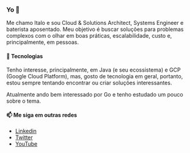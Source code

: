 ### Yo 👋

Me chamo Italo e sou Cloud & Solutions Architect, Systems Engineer e baterista aposentado. Meu objetivo é buscar soluções para problemas complexos com o olhar em boas práticas, escalabilidade, custo e, principalmente, em pessoas.

#### 🔭 Tecnologias

Tenho interesse, principalmente, em Java (e seu ecossistema) e GCP (Google Cloud Platform), mas, gosto de tecnologia em geral, portanto, estou sempre tentando encontrar ou criar soluções interessantes.

Atualmente ando bem interessado por Go e tenho estudado um pouco sobre o tema.

#### 📫 Me siga em outras redes

- [Linkedin](https://www.linkedin.com/in/italobrunos)
- [Twitter](https://www.twitter.com/italobrunos)
- [YouTube](https://www.youtube.com/italobrunos)

<!--
- 🔭 I’m currently working on ...
- 🌱 I’m currently learning ...
- 👯 I’m looking to collaborate on ...
- 🤔 I’m looking for help with ...
- 💬 Ask me about ...
- 📫 How to reach me: ...
- 😄 Pronouns: ...
- ⚡ Fun fact: ...
-->
